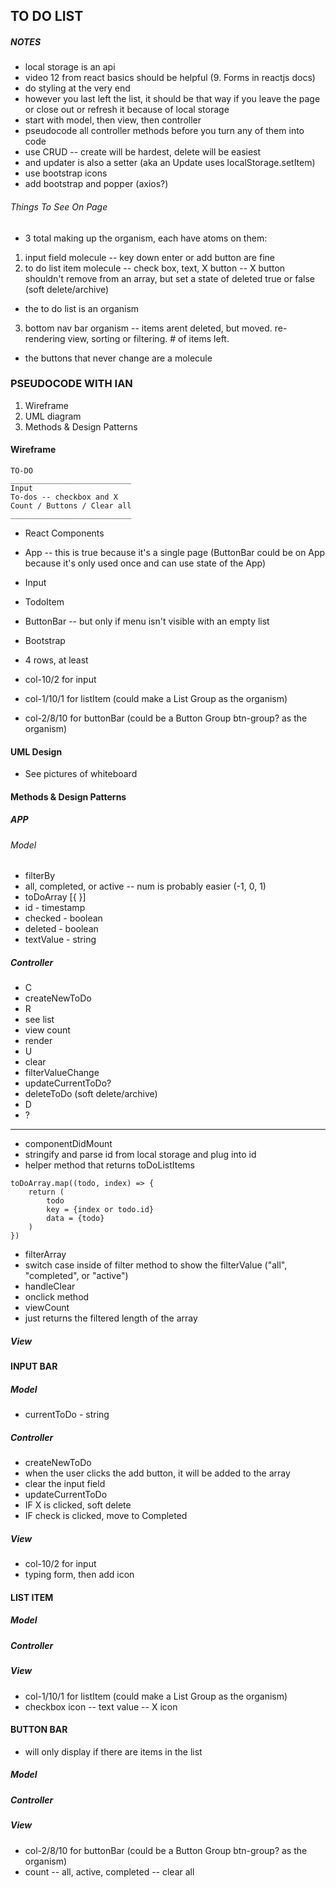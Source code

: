 ## TO DO LIST 
##### NOTES 
* local storage is an api
* video 12 from react basics should be helpful (9. Forms in reactjs docs)
* do styling at the very end
* however you last left the list, it should be that way if you leave the page or close out or refresh it because of local storage
* start with model, then view, then controller
 * pseudocode all controller methods before you turn any of them into code
* use CRUD -- create will be hardest, delete will be easiest
 * and updater is also a setter (aka an Update uses localStorage.setItem)
* use bootstrap icons
* add bootstrap and popper (axios?)

###### Things To See On Page
* 3 total making up the organism, each have atoms on them:
1. input field molecule -- key down enter or add button are fine
2. to do list item molecule -- check box, text, X button -- X button shouldn't remove from an array, but set a state of deleted true or false (soft delete/archive)
 * the to do list is an organism
3. bottom nav bar organism -- items arent deleted, but moved. re-rendering view, sorting or filtering. # of items left.
 * the buttons that never change are a molecule

### PSEUDOCODE WITH IAN
1. Wireframe
2. UML diagram
3. Methods & Design Patterns

#### Wireframe
```
TO-DO
___________________________
Input
To-dos -- checkbox and X
Count / Buttons / Clear all
___________________________
```
* React Components
 * App -- this is true because it's a single page (ButtonBar could be on App because it's only used once and can use state of the App)
 * Input 
 * TodoItem
 * ButtonBar -- but only if menu isn't visible with an empty list

* Bootstrap
 * 4 rows, at least
 * col-10/2 for input
 * col-1/10/1 for listItem (could make a List Group as the organism)
 * col-2/8/10 for buttonBar (could be a Button Group btn-group? as the organism)

#### UML Design
* See pictures of whiteboard

#### Methods & Design Patterns
##### APP
###### Model
* filterBy
 * all, completed, or active -- num is probably easier (-1, 0, 1)
* toDoArray [{ }]
 * id - timestamp
 * checked - boolean
 * deleted - boolean
 * textValue - string

##### Controller
* C
 * createNewToDo
* R
 * see list
 * view count
 * render
* U
 * clear
 * filterValueChange
 * updateCurrentToDo?
 * deleteToDo (soft delete/archive)
* D
 * ?
___
* componentDidMount
 * stringify and parse id from local storage and plug into id
* helper method that returns toDoListItems
```
toDoArray.map((todo, index) => {
    return (
        todo
        key = {index or todo.id}
        data = {todo}
    )
})
```
* filterArray
 * switch case inside of filter method to show the filterValue ("all", "completed", or "active")
* handleClear
 * onclick method
* viewCount
 * just returns the filtered length of the array
 
##### View


#### INPUT BAR
##### Model
* currentToDo - string

##### Controller
* createNewToDo
 * when the user clicks the add button, it will be added to the array
 * clear the input field
* updateCurrentToDo
 * IF X is clicked, soft delete
 * IF check is clicked, move to Completed

##### View
* col-10/2 for input
 * typing form, then add icon


#### LIST ITEM
##### Model

##### Controller

##### View
* col-1/10/1 for listItem (could make a List Group as the organism)
 * checkbox icon -- text value -- X icon


#### BUTTON BAR
* will only display if there are items in the list
##### Model

##### Controller

##### View
* col-2/8/10 for buttonBar (could be a Button Group btn-group? as the organism)
 * count -- all, active, completed -- clear all
